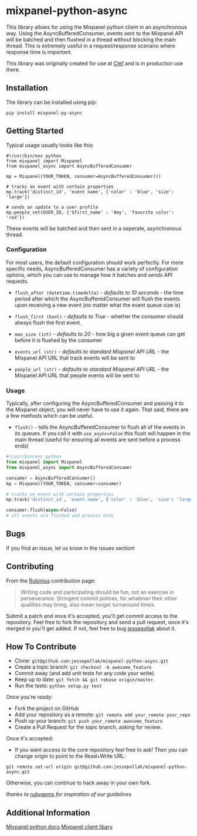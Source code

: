mixpanel-python-async
===============
This library allows for using the Mixpanel python client in an asynchronous way. Using the AsyncBufferedConsumer, events sent to the Mixpanel API will be batched and then flushed in a thread without blocking the main thread. This is extremely useful in a request/response scenario where response time is important.

This library was originally created for use at [Clef](https://getclef.com) and is in production use there.

Installation
------------
The library can be installed using pip:

    pip install mixpanel-py-async

Getting Started
---------------
Typical usage usually looks like this:

    #!/usr/bin/env python
    from mixpanel import Mixpanel
    from mixpanel_async import AsyncBufferedConsumer

    mp = Mixpanel(YOUR_TOKEN, consumer=AsyncBufferedConsumer())

    # tracks an event with certain properties
    mp.track('distinct_id', 'event name', {'color' : 'blue', 'size': 'large'})

    # sends an update to a user profile
    mp.people_set(USER_ID, {'$first_name' : 'Amy', 'favorite color': 'red'})

These events will be batched and then sent in a seperate, asynchronous thread.

### Configuration

For most users, the default configuration should work perfectly. For more specific needs, AsyncBufferedConsumer has a variety of configuration options, which you can use to manage how it batches and sends API requests.


* `flush_after (datetime.timedelta)` - *defaults to 10 seconds*  - the time period after which the AsyncBufferedConsumer will flush the events upon receiving a new event (no matter what the event queue size is)

* `flush_first (bool)` - *defaults to True* - whether the consumer should always flush the first event.

* `max_size (int)` - *defaults to 20* - how big a given event queue can get before it is flushed by the consumer

* `events_url (str)` - *defaults to standard Mixpanel API URL* - the Mixpanel API URL that track events will be sent to

* `people_url (str)` - *defaults to standard Mixpanel API URL* - the Mixpanel API URL that people events will be sent to

### Usage

Typically, after configuring the AsyncBufferedConsumer and passing it to the Mixpanel object, you will never have to use it again. That said, there are a few methods which can be useful.

* `flush()` - tells the AsyncBufferedConsumer to flush all of the events in its queues. If you call it with `use_async=False` this flush will happen in the main thread (useful for ensuring all events are sent before a process ends)

```python
#!/usr/bin/env python
from mixpanel import Mixpanel
from mixpanel_async import AsyncBufferedConsumer

consumer = AsyncBufferedConsumer()
mp = Mixpanel(YOUR_TOKEN, consumer=consumer)

# tracks an event with certain properties
mp.track('distinct_id', 'event name', {'color' : 'blue', 'size': 'large'})

consumer.flush(async=False)
# all events are flushed and process ends
```

Bugs
----

If you find an issue, let us know in the issues section!

Contributing
------------

From the [Rubinius](http://rubini.us/) contribution page:

> Writing code and participating should be fun, not an exercise in
> perseverance. Stringent commit polices, for whatever their other
> qualities may bring, also mean longer turnaround times.

Submit a patch and once it's accepted, you'll get commit access to the
repository. Feel free to fork the repository and send a pull request,
once it's merged in you'll get added. If not, feel free to bug
[jessepollak](http://github.com/jessepollak) about it.

How To Contribute
-----------------

* Clone: `git@github.com:jessepollak/mixpanel-python-async.git`
* Create a topic branch: `git checkout -b awesome_feature`
* Commit away (and add unit tests for any code your write).
* Keep up to date: `git fetch && git rebase origin/master`.
* Run the tests: `python setup.py test`

Once you're ready:

* Fork the project on GitHub
* Add your repository as a remote: `git remote add your_remote your_repo`
* Push up your branch: `git push your_remote awesome_feature`
* Create a Pull Request for the topic branch, asking for review.

Once it's accepted:

* If you want access to the core repository feel free to ask! Then you
can change origin to point to the Read+Write URL:

```
git remote set-url origin git@github.com:jessepollak/mixpanel-python-async.git
```

Otherwise, you can continue to hack away in your own fork.

*thanks to [rubygems](https://github.com/rubygems/rubygems.org) for inspiration of our guidelines*

Additional Information
----------------------

[Mixpanel python docs](https://www.mixpanel.com/help/reference/python)
[Mixpanel client libary](http://mixpanel.github.io/mixpanel-python/)

